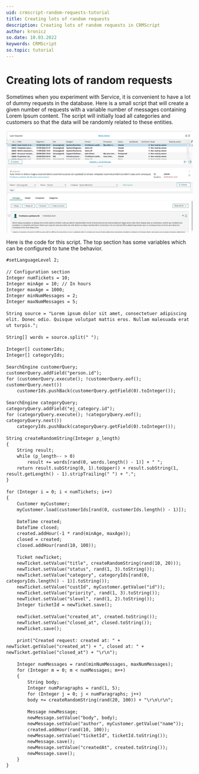 ```yaml
---
uid: crmscript-random-requests-tutorial
title: Creating lots of random requests
description: Creating lots of random requests in CRMScript
author: kronicz
so.date: 10.03.2022
keywords: CRMScript
so.topic: tutorial
---
```


# Creating lots of random requests

Sometimes when you experiment with Service, it is convenient to have a lot of dummy requests in the database. Here is a small script that will create a given number of requests with a variable number of messages containing Lorem Ipsum content. The script will initially load all categories and customers so that the data will be randomly related to these entities.

![random request -screenshot][img1]

Here is the code for this script. The top section has some variables which can be configured to tune the behavior.

```crmscript
#setLanguageLevel 2;

// Configuration section
Integer numTickets = 10;
Integer minAge = 10; // In hours
Integer maxAge = 1000;
Integer minNumMessages = 2;
Integer maxNumMessages = 5;

String source = "Lorem ipsum dolor sit amet, consectetuer adipiscing elit. Donec odio. Quisque volutpat mattis eros. Nullam malesuada erat ut turpis.";

String[] words = source.split(" ");

Integer[] customerIds;
Integer[] categoryIds;

SearchEngine customerQuery;
customerQuery.addField("person.id");
for (customerQuery.execute(); !customerQuery.eof(); customerQuery.next())
    customerIds.pushBack(customerQuery.getField(0).toInteger());

SearchEngine categoryQuery;
categoryQuery.addField("ej_category.id");
for (categoryQuery.execute(); !categoryQuery.eof(); categoryQuery.next())
    categoryIds.pushBack(categoryQuery.getField(0).toInteger());

String createRandomString(Integer p_length)
{
    String result;
    while (p_length-- > 0)
        result += words[rand(0, words.length() - 1)] + " ";
    return result.subString(0, 1).toUpper() + result.subString(1, result.getLength() - 1).stripTrailing(" ") + ".";
}

for (Integer i = 0; i < numTickets; i++)
{
    Customer myCustomer;
    myCustomer.load(customerIds[rand(0, customerIds.length() - 1)]);

    DateTime created;
    DateTime closed;
    created.addHour(-1 * rand(minAge, maxAge));
    closed = created;
    closed.addHour(rand(10, 100));

    Ticket newTicket;
    newTicket.setValue("title", createRandomString(rand(10, 20)));
    newTicket.setValue("status", rand(1, 3).toString());
    newTicket.setValue("category", categoryIds[rand(0, categoryIds.length() - 1)].toString());
    newTicket.setValue("custId", myCustomer.getValue("id"));
    newTicket.setValue("priority", rand(1, 3).toString());
    newTicket.setValue("slevel", rand(1, 2).toString());
    Integer ticketId = newTicket.save();

    newTicket.setValue("created_at", created.toString());
    newTicket.setValue("closed_at", closed.toString());
    newTicket.save();

    print("Created request: created at: " + newTicket.getValue("created_at") + ", closed at: " + newTicket.getValue("closed_at") + "\r\n");

    Integer numMessages = rand(minNumMessages, maxNumMessages);
    for (Integer m = 0; m < numMessages; m++)
    {
        String body;
        Integer numParagraphs = rand(1, 5);
        for (Integer j = 0; j < numParagraphs; j++)
        body += createRandomString(rand(20, 100)) + "\r\n\r\n";

        Message newMessage;
        newMessage.setValue("body", body);
        newMessage.setValue("author", myCustomer.getValue("name"));
        created.addHour(rand(10, 100));
        newMessage.setValue("ticketId", ticketId.toString());
        newMessage.save();
        newMessage.setValue("createdAt", created.toString());
        newMessage.save();
    }
}
```

[img1]: media/random-requests.png
